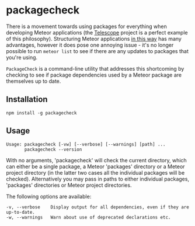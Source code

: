 # packagecheck

There is a movement towards using packages for everything when developing Meteor applications (the [Telescope][1] project is a perfect example of this philosophy). Structuring Meteor applications [in this way][2] has many advantages, however it does pose one annoying issue - it's no longer possible to run `meteor list` to see if there are any updates to packages that you're using.

`PackageCheck` is a command-line utility that addresses this shortcoming by checking to see if package dependencies used by a Meteor package are themselves up to date.


## Installation

    npm install -g packagecheck

## Usage

    Usage: packagecheck [-vw] [--verbose] [--warnings] [path] ...
           packagecheck --version

With no arguments, 'packagecheck' will check the current directory, which can either be a single package, a Meteor 'packages' directory or a Meteor project directory (in the latter two cases all the individual packages will be checked).
Alternatively you may pass in paths to either individual packages, 'packages' directories or Meteor project directories.

The following options are available:

    -v, --verbose    Display output for all dependencies, even if they are up-to-date.
    -w, --warnings   Warn about use of deprecated declarations etc.

[1]: https://github.com/TelescopeJS/Telescope
[2]: https://meteor.hackpad.com/Building-Large-Apps-Tips-d8PQ848nLyE
